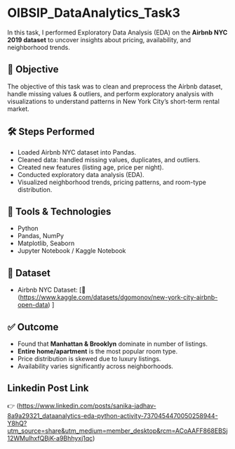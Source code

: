# OIBSIP_DataAnalytics_Task3
In this task, I performed Exploratory Data Analysis (EDA) on the **Airbnb NYC 2019 dataset** to uncover insights about pricing, availability, and neighborhood trends.  

## 📌 Objective
The objective of this task was to clean and preprocess the Airbnb dataset, handle missing values & outliers, and perform exploratory analysis with visualizations to understand patterns in New York City’s short-term rental market.  

## 🛠️ Steps Performed
- Loaded Airbnb NYC dataset into Pandas.  
- Cleaned data: handled missing values, duplicates, and outliers.  
- Created new features (listing age, price per night).  
- Conducted exploratory data analysis (EDA).  
- Visualized neighborhood trends, pricing patterns, and room-type distribution.  

## 🔧 Tools & Technologies
- Python  
- Pandas, NumPy  
- Matplotlib, Seaborn  
- Jupyter Notebook / Kaggle Notebook  

## 📂 Dataset
- Airbnb NYC Dataset: [🔗 (https://www.kaggle.com/datasets/dgomonov/new-york-city-airbnb-open-data) ]  

## ✅ Outcome
- Found that **Manhattan & Brooklyn** dominate in number of listings.  
- **Entire home/apartment** is the most popular room type.  
- Price distribution is skewed due to luxury listings.  
- Availability varies significantly across neighborhoods.  

## Linkedin Post Link
👉 (https://www.linkedin.com/posts/sanika-jadhav-8a9a29321_dataanalytics-eda-python-activity-7370454470050258944-Y8hQ?utm_source=share&utm_medium=member_desktop&rcm=ACoAAFF868EBSj12WMulhxfQBjK-a9Bhhyxj1qc)
